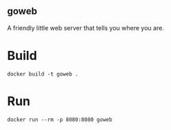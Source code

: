 goweb
----
A friendly little web server that tells you where you are.

Build
=====
`docker build -t goweb .`

Run
===
`docker run --rm -p 8080:8080 goweb`
